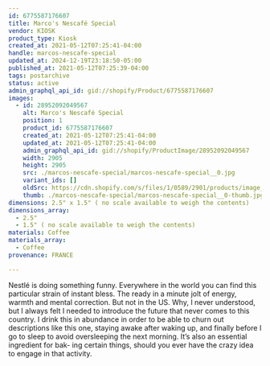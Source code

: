 ```yaml
---
id: 6775587176607
title: Marco's Nescafé Special
vendor: KIOSK
product_type: Kiosk
created_at: 2021-05-12T07:25:41-04:00
handle: marcos-nescafe-special
updated_at: 2024-12-19T23:18:50-05:00
published_at: 2021-05-12T07:25:39-04:00
tags: postarchive
status: active
admin_graphql_api_id: gid://shopify/Product/6775587176607
images:
  - id: 28952092049567
    alt: Marco's Nescafé Special
    position: 1
    product_id: 6775587176607
    created_at: 2021-05-12T07:25:41-04:00
    updated_at: 2021-05-12T07:25:41-04:00
    admin_graphql_api_id: gid://shopify/ProductImage/28952092049567
    width: 2905
    height: 2905
    src: ./marcos-nescafe-special/marcos-nescafe-special__0.jpg
    variant_ids: []
    oldSrc: https://cdn.shopify.com/s/files/1/0589/2901/products/image_d0805267-df65-4dea-bdd7-61bbca3ce45b.jpg?v=1620818741
    thumb: ./marcos-nescafe-special/marcos-nescafe-special__0-thumb.jpg
dimensions: 2.5" x 1.5" ( no scale available to weigh the contents)
dimensions_array:
  - 2.5"
  - 1.5" ( no scale available to weigh the contents)
materials: Coffee
materials_array:
  - Coffee
provenance: FRANCE

---
```


Nestlé is doing something funny. Everywhere in the world you can find this particular strain of instant bless. The ready in a minute jolt of energy, warmth and mental correction. But not in the US. Why, I never understood, but I always felt I needed to introduce the future that never comes to this country. I drink this in abundance in order to be able to churn out descriptions like this one, staying awake after waking up, and finally before I go to sleep to avoid oversleeping the next morning. It’s also an essential ingredient for bak- ing certain things, should you ever have the crazy idea to engage in that activity.